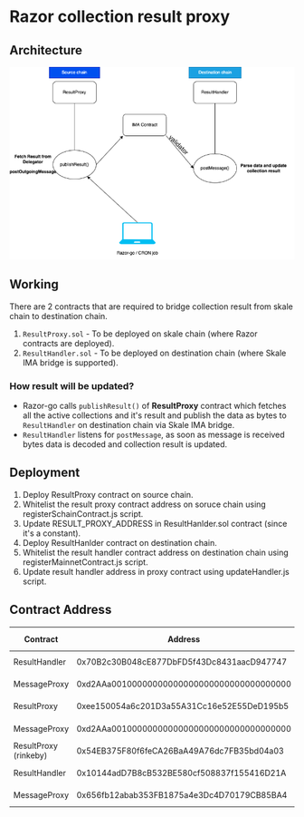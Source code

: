 # Razor collection result proxy

## Architecture

![Architecture Diagram](/IMA-arch.png)

## Working

There are 2 contracts that are required to bridge collection result from skale chain to destination chain.

1. `ResultProxy.sol` - To be deployed on skale chain (where Razor contracts are deployed).
2. `ResultHandler.sol` - To be deployed on destination chain (where Skale IMA bridge is supported).

### How result will be updated?

- Razor-go calls `publishResult()` of **ResultProxy** contract which fetches all the active collections and it's result and publish the data as bytes to `ResultHandler` on destination chain via Skale IMA bridge.
- `ResultHandler` listens for `postMessage`, as soon as message is received bytes data is decoded and collection result is updated.

## Deployment

1. Deploy ResultProxy contract on source chain.
2. Whitelist the result proxy contract address on soruce chain using registerSchainContract.js script.
3. Update RESULT_PROXY_ADDRESS in ResultHanlder.sol contract (since it's a constant).
4. Deploy ResultHanlder contract on destination chain.
5. Whitelist the result handler contract address on destination chain using registerMainnetContract.js script.
6. Update result handler address in proxy contract using updateHandler.js script.

## Contract Address

| Contract              | Address                                    | Chain Name        |
| --------------------- | ------------------------------------------ | ----------------- |
| ResultHandler         | 0x70B2c30B048cE877DbFD5f43Dc8431aacD947747 | attractive-merope |
| MessageProxy          | 0xd2AAa00100000000000000000000000000000000 | attractive-merope |
| ResultProxy           | 0xee150054a6c201D3a55A31Cc16e52E55DeD195b5 | whispering-turais |
| MessageProxy          | 0xd2AAa00100000000000000000000000000000000 | whispering-turais |
| ResultProxy (rinkeby) | 0x54EB375F80f6feCA26BaA49A76dc7FB35bd04a03 | whispering-turais |
| ResultHandler         | 0x10144adD7B8cB532BE580cf508837f155416D21A | Mainnet (rinkeby) |
| MessageProxy          | 0x656fb12abab353FB1875a4e3Dc4D70179CB85BA4 | Mainnet (rinkeby) |
